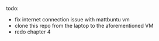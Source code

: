 todo:
- fix internet connection issue with mattbuntu vm
- clone this repo from the laptop to the aforementioned VM
- redo chapter 4